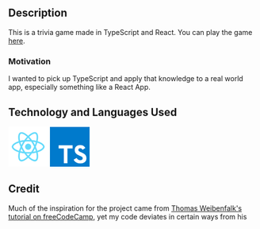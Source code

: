 
## Description
This is a trivia game made in TypeScript and React. You can play the game [here](https://ts-quiz-game.herokuapp.com/).

### Motivation
I wanted to pick up TypeScript and apply that knowledge to a real world app, especially something like a React App.

## Technology and Languages Used
<img height="80" src="https://raw.githubusercontent.com/github/explore/80688e429a7d4ef2fca1e82350fe8e3517d3494d/topics/react/react.png">
<img height="80" src="https://raw.githubusercontent.com/github/explore/80688e429a7d4ef2fca1e82350fe8e3517d3494d/topics/typescript/typescript.png">

## Credit
Much of the inspiration for the project came from [Thomas Weibenfalk's tutorial on freeCodeCamp](https://www.youtube.com/watch?v=F2JCjVSZlG0), yet my code deviates in certain ways from his